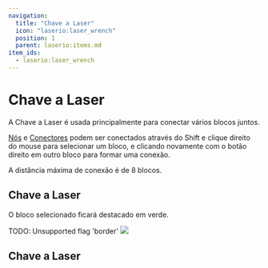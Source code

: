 ```yaml
---
navigation:
  title: "Chave a Laser"
  icon: "laserio:laser_wrench"
  position: 1
  parent: laserio:items.md
item_ids:
  - laserio:laser_wrench
---
```


# Chave a Laser

A Chave a Laser é usada principalmente para conectar vários blocos juntos.

[Nós](./laser_node.md) e [Conectores](./laser_connector.md) podem ser conectados através do Shift e clique direito do mouse para selecionar um bloco, e clicando novamente com o botão direito em outro bloco para formar uma conexão.

A distância máxima de conexão é de 8 blocos.

## Chave a Laser

O bloco selecionado ficará destacado em verde.

TODO: Unsupported flag 'border'
![](laser_wrench.png)

## Chave a Laser



<Recipe id="laserio:laser_wrench" />

